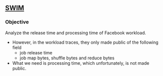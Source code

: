 ## [SWIM](https://github.com/SWIMProjectUCB/SWIM/wiki)

### Objective
Analyze the release time and processing time of Facebook workload. 
- However, in the workload traces, they only made public of the following field
  - job release time
  - job map bytes, shuffle bytes and reduce bytes
- What we need is processing time, which unfortunately, is not made public.
